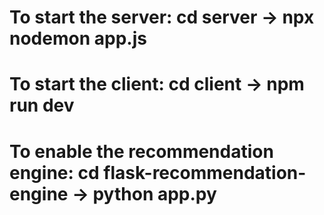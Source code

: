 # To start the server: cd server -> npx nodemon app.js
# To start the client: cd client -> npm run dev
# To enable the recommendation engine: cd flask-recommendation-engine -> python app.py
